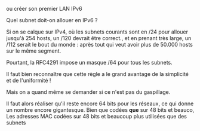 
ou créer son premier LAN IPv6

Quel subnet doit-on allouer en IPv6 ?

Si on se calque sur IPv4, où les subnets courants sont en /24 pour allouer jusqu'à 254 hosts, un /120 devrait être correct., et en prenant très large, un /112 serait le bout du monde : après tout qui veut avoir plus de 50.000 hosts sur le même segment.

Pourtant, la RFC4291 impose un masque /64 pour tous les subnets.

Il faut bien reconnaître que cette règle a le grand avantage de la simplicité et de l'uniformité !

Mais on a quand même se demander si ce n'est pas du gaspillage.

Il faut alors réaliser qu'il reste encore 64 bits pour les réseaux, ce qui donne un nombre encore gigantesque. 
Bien que codées **que** sur 48 bits et beauco,  Les adresses MAC codées sur 48 bits et beaucoup plus utilisées que des subnets  

<!--stackedit_data:
eyJoaXN0b3J5IjpbMjEwMjY3OTkwLDg1OTMzNTU2Nl19
-->